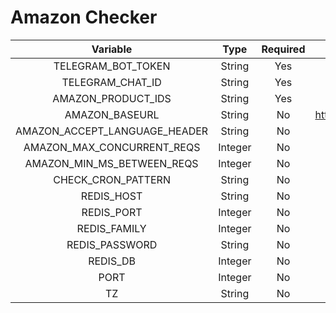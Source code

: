 # Amazon Checker

| Variable | Type | Required | Default |
|:--:|:--:|:--:|:--:|
| TELEGRAM_BOT_TOKEN | String | Yes | - |
| TELEGRAM_CHAT_ID | String | Yes | - |
| AMAZON_PRODUCT_IDS | String | Yes | - |
| AMAZON_BASEURL | String | No | https://www.amazon.it |
| AMAZON_ACCEPT_LANGUAGE_HEADER | String | No | it-it |
| AMAZON_MAX_CONCURRENT_REQS | Integer | No | 1 |
| AMAZON_MIN_MS_BETWEEN_REQS | Integer | No | 333 |
| CHECK_CRON_PATTERN | String | No | */30 * * * * * |
| REDIS_HOST | String | No | 127.0.0.1 | 
| REDIS_PORT | Integer | No | 6379 | 
| REDIS_FAMILY | Integer | No | 4 | 
| REDIS_PASSWORD | String | No | - | 
| REDIS_DB | Integer | No | 0 | 
| PORT | Integer | No | 3000 | 
| TZ | String | No | Europe/Rome |